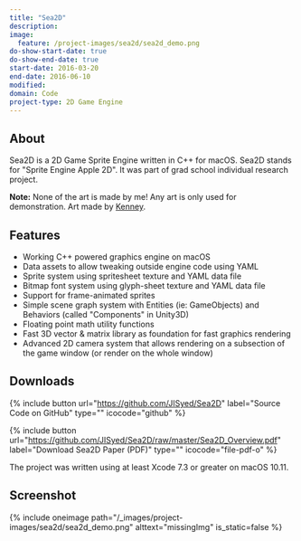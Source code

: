 ```yaml
---
title: "Sea2D"
description:
image:
  feature: /project-images/sea2d/sea2d_demo.png
do-show-start-date: true
do-show-end-date: true
start-date: 2016-03-20
end-date: 2016-06-10
modified:
domain: Code
project-type: 2D Game Engine
---
```


## About

Sea2D is a 2D Game Sprite Engine written in C++ for macOS. Sea2D stands for "Sprite Engine Apple 2D". It was part of grad school individual research project.

**Note:** None of the art is made by me! Any art is only used for demonstration. Art made by [Kenney](http://kenney.nl/).


## Features

 - Working C++ powered graphics engine on macOS
 - Data assets to allow tweaking outside engine code using YAML
 - Sprite system using spritesheet texture and YAML data file
 - Bitmap font system using glyph-sheet texture and YAML data file
 - Support for frame-animated sprites
 - Simple scene graph system with Entities (ie: GameObjects) and Behaviors (called "Components" in Unity3D)
 - Floating point math utility functions
 - Fast 3D vector & matrix library as foundation for fast graphics rendering
 - Advanced 2D camera system that allows rendering on a subsection of the game window (or render on the whole window)


## Downloads

{% include button url="https://github.com/JISyed/Sea2D" label="Source Code on GitHub" type="" icocode="github" %}

{% include button url="https://github.com/JISyed/Sea2D/raw/master/Sea2D_Overview.pdf" label="Download Sea2D Paper (PDF)" type="" icocode="file-pdf-o" %}

The project was written using at least Xcode 7.3 or greater on macOS 10.11.


## Screenshot

{% include oneimage path="/_images/project-images/sea2d/sea2d_demo.png" alttext="missingImg" is_static=false %}

